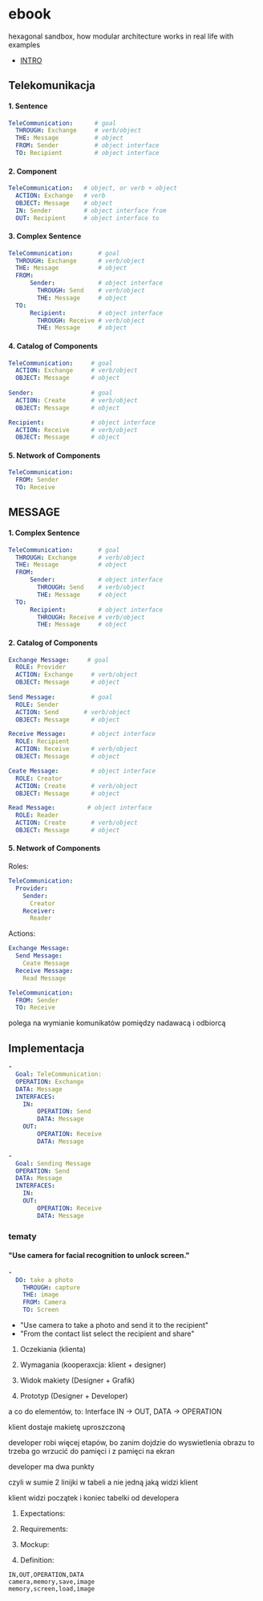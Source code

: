 # ebook
hexagonal sandbox, how modular architecture works in real life with examples

+ [INTRO](INTRO.md)


## Telekomunikacja

#### 1. Sentence

```yml
TeleCommunication:      # goal
  THROUGH: Exchange     # verb/object
  THE: Message          # object
  FROM: Sender          # object interface
  TO: Recipient         # object interface
```

#### 2. Component

```yml
TeleCommunication:   # object, or verb + object
  ACTION: Exchange   # verb
  OBJECT: Message    # object
  IN: Sender         # object interface from
  OUT: Recipient     # object interface to
```


#### 3. Complex Sentence


```yml
TeleCommunication:       # goal
  THROUGH: Exchange      # verb/object
  THE: Message           # object
  FROM:
      Sender:            # object interface
        THROUGH: Send    # verb/object
        THE: Message     # object
  TO:             
      Recipient:         # object interface
        THROUGH: Receive # verb/object
        THE: Message     # object
```


#### 4. Catalog of Components


```yml
TeleCommunication:     # goal
  ACTION: Exchange     # verb/object
  OBJECT: Message      # object
  
Sender:                # goal
  ACTION: Create       # verb/object
  OBJECT: Message      # object

Recipient:             # object interface
  ACTION: Receive      # verb/object
  OBJECT: Message      # object
```


#### 5. Network of Components

```yml
TeleCommunication:
  FROM: Sender
  TO: Receive
```




## MESSAGE



#### 1. Complex Sentence


```yml
TeleCommunication:       # goal
  THROUGH: Exchange      # verb/object
  THE: Message           # object
  FROM:
      Sender:            # object interface
        THROUGH: Send    # verb/object
        THE: Message     # object
  TO:             
      Recipient:         # object interface
        THROUGH: Receive # verb/object
        THE: Message     # object
```


#### 2. Catalog of Components


```yml
Exchange Message:     # goal
  ROLE: Provider
  ACTION: Exchange     # verb/object
  OBJECT: Message      # object
  
Send Message:          # goal
  ROLE: Sender
  ACTION: Send       # verb/object
  OBJECT: Message      # object

Receive Message:       # object interface
  ROLE: Recipient
  ACTION: Receive      # verb/object
  OBJECT: Message      # object

Ceate Message:         # object interface
  ROLE: Creator
  ACTION: Create       # verb/object
  OBJECT: Message      # object

Read Message:         # object interface
  ROLE: Reader
  ACTION: Create       # verb/object
  OBJECT: Message      # object
```


#### 5. Network of Components

Roles:
```yml
TeleCommunication:
  Provider:
    Sender:
      Creator
    Receiver:
      Reader
```

Actions:
```yml
Exchange Message:  
  Send Message:
    Ceate Message
  Receive Message:
    Read Message
```


```yml
TeleCommunication:
  FROM: Sender
  TO: Receive
```




polega na wymianie komunikatów pomiędzy nadawacą i odbiorcą


## Implementacja





```yml
-
  Goal: TeleCommunication:
  OPERATION: Exchange
  DATA: Message
  INTERFACES:
    IN:
        OPERATION: Send
        DATA: Message
    OUT: 
        OPERATION: Receive
        DATA: Message
```


```yml
-
  Goal: Sending Message
  OPERATION: Send
  DATA: Message
  INTERFACES:
    IN:
    OUT:
        OPERATION: Receive
        DATA: Message
```





### tematy

#### "Use camera for facial recognition to unlock screen."

```yml
-
  DO: take a photo
    THROUGH: capture
    THE: image
    FROM: Camera
    TO: Screen
```


+ "Use camera to take a photo and send it to the recipient"
+ "From the contact list select the recipient and share"




1. Oczekiania (klienta)

2. Wymagania (kooperaxcja: klient + designer)

3. Widok makiety (Designer +  Grafik)

4. Prototyp (Designer + Developer)


a co do elementów, to:  Interface IN -> OUT, DATA -> OPERATION

klient dostaje makietę uproszczoną

developer robi więcej etapów, bo zanim dojdzie do wyswietlenia obrazu to trzeba go wrzucić do pamięci i z pamięci na ekran

developer ma dwa punkty

czyli w sumie 2 linijki w tabeli a nie jedną jaką widzi klient

klient widzi początek i koniec tabelki od developera





1. Expectations:


2. Requirements:


3. Mockup:


4. Definition:

```csv
IN,OUT,OPERATION,DATA
camera,memory,save,image
memory,screen,load,image
```



